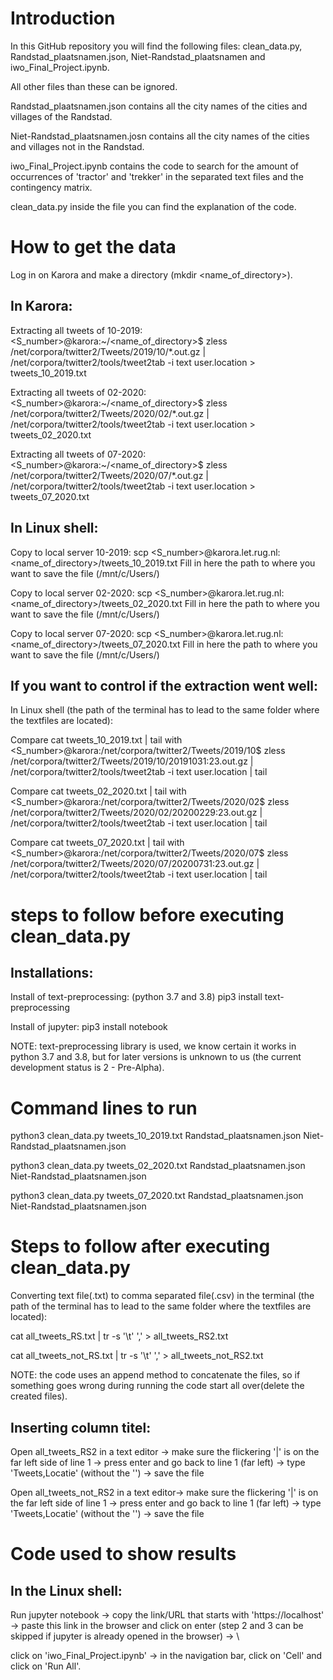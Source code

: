 
# Introduction
In this GitHub repository you will find the following files: clean_data.py, Randstad_plaatsnamen.json, Niet-Randstad_plaatsnamen and iwo_Final_Project.ipynb.

All other files than these can be ignored. 

Randstad_plaatsnamen.json contains all the city names of the cities and villages of the Randstad.

Niet-Randstad_plaatsnamen.josn contains all the city names of the cities and villages not in the Randstad.

iwo_Final_Project.ipynb contains the code to search for the amount of occurrences of 'tractor' and 'trekker' in the separated text files and the contingency matrix.

clean_data.py inside the file you can find the explanation of the code.

# How to get the data
Log in on Karora and make a directory (mkdir <name_of_directory>).
## In Karora:
Extracting all tweets of 10-2019: <S_number>@karora:~/<name_of_directory>$ zless /net/corpora/twitter2/Tweets/2019/10/*.out.gz | /net/corpora/twitter2/tools/tweet2tab -i text user.location > tweets_10_2019.txt

Extracting all tweets of 02-2020: <S_number>@karora:~/<name_of_directory>$ zless /net/corpora/twitter2/Tweets/2020/02/*.out.gz | /net/corpora/twitter2/tools/tweet2tab -i text user.location > tweets_02_2020.txt

Extracting all tweets of 07-2020: <S_number>@karora:~/<name_of_directory>$ zless /net/corpora/twitter2/Tweets/2020/07/*.out.gz | /net/corpora/twitter2/tools/tweet2tab -i text user.location > tweets_07_2020.txt

## In Linux shell:
Copy to local server 10-2019: scp <S_number>@karora.let.rug.nl:<name_of_directory>/tweets_10_2019.txt Fill in here the path to where you want to save the file (/mnt/c/Users/) 

Copy to local server 02-2020: scp <S_number>@karora.let.rug.nl:<name_of_directory>/tweets_02_2020.txt Fill in here the path to where you want to save the file (/mnt/c/Users/) 

Copy to local server 07-2020: scp <S_number>@karora.let.rug.nl:<name_of_directory>/tweets_07_2020.txt Fill in here the path to where you want to save the file (/mnt/c/Users/) 

## If you want to control if the extraction went well:
In Linux shell (the path of the terminal has to lead to the same folder where the textfiles are located):

Compare cat tweets_10_2019.txt | tail with <S_number>@karora:/net/corpora/twitter2/Tweets/2019/10$ zless /net/corpora/twitter2/Tweets/2019/10/20191031\:23.out.gz | /net/corpora/twitter2/tools/tweet2tab -i text user.location | tail

Compare cat tweets_02_2020.txt | tail with <S_number>@karora:/net/corpora/twitter2/Tweets/2020/02$ zless /net/corpora/twitter2/Tweets/2020/02/20200229\:23.out.gz | /net/corpora/twitter2/tools/tweet2tab -i text user.location | tail

Compare cat tweets_07_2020.txt | tail with <S_number>@karora:/net/corpora/twitter2/Tweets/2020/07$ zless /net/corpora/twitter2/Tweets/2020/07/20200731\:23.out.gz | /net/corpora/twitter2/tools/tweet2tab -i text user.location | tail

# steps to follow before executing clean_data.py
## Installations:
Install of text-preprocessing: (python 3.7 and 3.8)
				  pip3 install text-preprocessing

Install of jupyter:
				  pip3 install notebook 
				  
NOTE: text-preprocessing library is used, we know certain it works in python 3.7 and 3.8, but for later versions is unknown to us (the current development status is 2 - Pre-Alpha).
				  
# Command lines to run
python3 clean_data.py tweets_10_2019.txt Randstad_plaatsnamen.json Niet-Randstad_plaatsnamen.json

python3 clean_data.py tweets_02_2020.txt Randstad_plaatsnamen.json Niet-Randstad_plaatsnamen.json

python3 clean_data.py tweets_07_2020.txt Randstad_plaatsnamen.json Niet-Randstad_plaatsnamen.json

# Steps to follow after executing clean_data.py
Converting text file(.txt) to comma separated file(.csv) in the terminal (the path of the terminal has to lead to the same folder where the textfiles are located):

cat all_tweets_RS.txt | tr -s '\t' ',' > all_tweets_RS2.txt

cat all_tweets_not_RS.txt | tr -s '\t' ',' > all_tweets_not_RS2.txt

NOTE: the code uses an append method to concatenate the files, so if something goes wrong during running the code start all over(delete the created files).

## Inserting column titel:
Open all_tweets_RS2 in a text editor -> make sure the flickering '|' is on the far left side of line 1 -> press enter and go back to line 1 (far left) -> type 'Tweets,Locatie' (without the '') -> save the file

Open all_tweets_not_RS2 in a text editor-> make sure the flickering '|' is on the far left side of line 1 -> press enter and go back to line 1 (far left) -> type 'Tweets,Locatie' (without the '') -> save the file

# Code used to show results
## In the Linux shell:
Run jupyter notebook -> copy the link/URL that starts with 'https://localhost' -> paste this link in the browser and click on enter (step 2 and 3 can be skipped if jupyter is already opened in the browser) -> \

click on 'iwo_Final_Project.ipynb' -> in the navigation bar, click on 'Cell' and click on 'Run All'.

